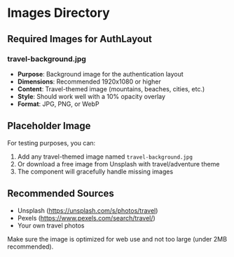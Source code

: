 # Images Directory

## Required Images for AuthLayout

### travel-background.jpg
- **Purpose**: Background image for the authentication layout
- **Dimensions**: Recommended 1920x1080 or higher
- **Content**: Travel-themed image (mountains, beaches, cities, etc.)
- **Style**: Should work well with a 10% opacity overlay
- **Format**: JPG, PNG, or WebP

## Placeholder Image
For testing purposes, you can:
1. Add any travel-themed image named `travel-background.jpg`
2. Or download a free image from Unsplash with travel/adventure theme
3. The component will gracefully handle missing images

## Recommended Sources
- Unsplash (https://unsplash.com/s/photos/travel)
- Pexels (https://www.pexels.com/search/travel/)
- Your own travel photos

Make sure the image is optimized for web use and not too large (under 2MB recommended).
